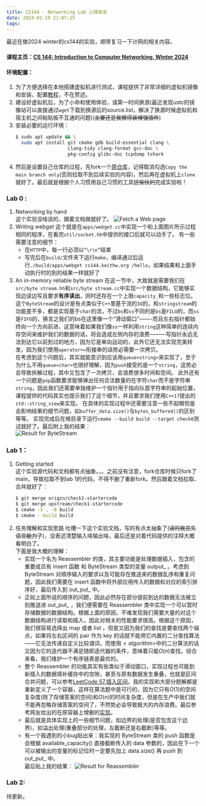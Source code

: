 ```yaml
---
title: CS144 - Networking Lab 心得体会
date: 2024-02-18 21:07:25
tags:
---
```

最近在做2024 winter的cs144的实验，顺带复习一下计网的相关内容。

#### 课程主页：[CS 144: Introduction to Computer Networking, Winter 2024](https://cs144.github.io/)

#### 环境配置：
1. 为了方便选择在本地搭建虚拟机进行测试，课程提供了非常详细的虚拟机镜像和安装、配置[教程](https://stanford.edu/class/cs144/vm_howto/vm-howto-image.html)，不在赘述。
2. 建设好虚拟机后，为了小命和使用体验，请第一时间换源(最近发现ustc的镜像站可以直接通过`wget`下载到换源后的source.list，解决了换源时候虚拟机和宿主机之间粘贴板不互通的问题)(~~主要还是我懒得装增强插件~~)
3. 安装必要的运行环境：
    ```bash
    $ sudo apt update && \
      sudo apt install git cmake gdb build-essential clang \
                       clang-tidy clang-format gcc-doc \
                       pkg-config glibc-doc tcpdump tshark
    ```
4. 然后是设置自己仓库的过程，先fork一个[原仓库](https://github.com/CS144/minnow)，记得取消勾选`Copy the main branch only`(否则拉取不到后续实验的内容)，然后再在虚拟机上`clone`就好了。最后就是根据个人习惯用自己习惯的工具链~~愉快的~~完成实验啦！

<!--more-->

### Lab 0 :
1. Networking by hand  
    这个实验没啥说的，跟着文档做就好了。
    ![Fetch a Web page](images/cs144/lab0-1.png)
2. Writing webget
    这个就是在`apps/webget.cc`中实现一个和上面图片所示过程相同的程序，在看完`util/socket.hh`中提供的接口后就可以动手了。  有一些需要注意的细节：
    - 在`HTTP`中，每一行必须以`“\r\n”`结束
    - 写完后在`build/`文件夹下运行`make`，编译通过后运行`./build/apps/webget cs144.keithw.org /hello`，如果结果和上面手动执行时的到的结果一样就好了
3. An in-memory reliable byte stream
    在这一节中，大致就是需要我们在`src/byte stream.hh`和`src/byte stream.cc`中实现一个数据结构，它能够实现边读边写且要求**有序读出**，同时还存在一个上限`capacity_`和一些标志位。  
    这个`ByteStream`的设计是有点类似于`C++`里基于流的`IO`的，和`stringstream`的功能差不多，都是实现基于`char`的流，不过`bs`和`ss`不同的是`bs`是`FILO`的，而`ss`是`FIFO`的，换言之我们的bs在这里像一个“滑动窗口”——-而且左右指针都始终向一个方向前进，这意味着如果我们像`ss`一样利用`string`这种简单的连续内存空间来维护我们的数据的话，将会造成左侧内存的浪费———写指针永远无法到达它以前到过的地方，因为它是单向运动的，此外它还无法实现完美转发，因为我们使用`operator+=`衔接串的话势必需要一次拷贝。  
    在考虑到这个问题后，其实就能意识到应该用`queue<string>`来实现了，至于为什么不用`queue<char>`也很好理解，因为`push`接受的是一个`string`，这势必会导致拆解过程，其中又包含了一次拷贝，会浪费很多时间和空间。
    此外还有一个问题是`pop`函数要求能够弹出任何合法数量的在字符`char`而不是字符串`string`，因此我们还需要单独维护一个指针用于指向队首字符串的起始位置，课程提供的代码其实也提示我们了这个细节，并且要求我们使用`C++17`提出的`std::string_view`来实现。
    在具体的实现过程中还需要注意一些不起眼但是会影响结果的细节问题，如`buffer_data.size()`与`bytes_buffered()`的区别等等。
    实现完成后在根目录下运行`cmake --build build --target check0`测试就好了。最后附上我的结果：  
    ![Result for ByteStream](images/cs144/lab0-2.png)

### Lab 1：
1. Getting started  
    这个实验源代码和文档都有点抽象。。。之前没有注意，fork仓库时候只fork了main，导致拉取不到lab 1的代码，不得不删了重新fork。然后跟着文档拉取、合并就好了：
    ```bash
    $ git merge origin/check1-startercode
    $ git merge upstream/check1-startercode
    $ cmake -S . -B build
    $ cmake --build build
    ```
2. 任务理解和实现思路
    吐槽一下这个实验文档，写的有点太抽象了(~~读的我丧失语言能力了~~)，没表述清楚输入啥输出啥，最后还是对着代码提供的注释大概看明白了。  
    下面是我大概的理解：
    - 实现一个名为 Reassembler 的类，其主要功能是处理数据插入，包含的重要成员有 insert 函数 和 ByteStream 类型的变量 output_ 。考虑到 ByteStream 对顺序输入的要求以及可能存在推送来的数据乱序和重复问题，因此我们需要在 insert 函数中将外部应用传入的数据和对应的索引排序好，最后传入到 out_put_ 中。
    - 正如上面所说的顺序的问题，因此必然存在部分提前到达的数据无法被立刻推送进 out_put_ ，我们便需要在 Reassembler 类中实现一个可以暂时存储数据的数据结构。根据上面的原因，不难发现我们需要大量的对这个数据结构进行读取和插入，因此对相关的性能要求很高。根据这个原因，我们很容易选择出 map 或者 list ，但是又因为我们的查找是要查找两个端点，如果将左右区间的 pair 作为 key 的话就不能用它内置的二分查找算法——它无法传递自定义比较谓词，而使用$<algorithm>$中的二分算法的话又因为它的迭代器不满足随即迭代器的条件，意味着只能$O(n)$查找。综合来看，我们维护一个有序链表是最优的。
    - 整个 Reassembler 的功能其实有些类似于滑动窗口，实现过程也可能到新插入的数据填补缓存中的空隙，甚至与原有数据发生重叠，也就是区间合并问题，可以参考[LeetCode 57.插入区间](https://leetcode.cn/problems/insert-interval/description/)。我的实现和大部分题解都是重新定义了一个容器，这样在算法题中是可行的，因为它只有$O(1)$的空间复杂度(除了存储答案的空间)和$O(n)$的时间复杂度，但是在生产中我们就不能再忽略存储答案的空间了，不然势必会导致极大的内存浪费。最后参考网友给出的在原容器上增删的[实现](https://leetcode.cn/problems/insert-interval/solutions/472151/cha-ru-qu-jian-by-leetcode-solution/comments/2108778)。
    - 最后就是具体实现上的一些细节问题，如边界的处理(是否包含这个边界)，如溢出处理(重叠部分的处理，左截断还是右截断)等等。
    - 有一个我遇到的小bug贴出来：我实现的 ByteStream 类的 push 函数是会根据 available_capacity() 直接截断传入的 data 参数的，因此在下一个可以被输出的变量的标记位时一定要先加上 data.size() 再 push 到 out_put_ 中。  
    最后贴上我的结果：
    ![Result for Reassembler](images/cs144/lab1-1.png)

### Lab 2:
待更新。


    
    

